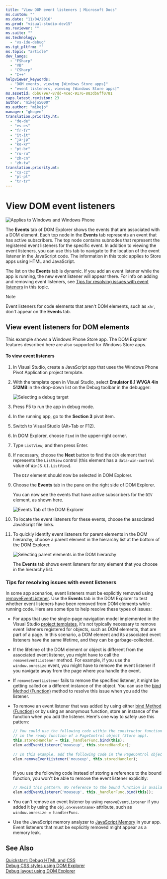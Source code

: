 ```yaml
---
title: "View DOM event listeners | Microsoft Docs"
ms.custom: ""
ms.date: "11/04/2016"
ms.prod: "visual-studio-dev15"
ms.reviewer: ""
ms.suite: ""
ms.technology: 
  - "vs-ide-debug"
ms.tgt_pltfrm: ""
ms.topic: "article"
dev_langs: 
  - "FSharp"
  - "VB"
  - "CSharp"
  - "C++"
helpviewer_keywords: 
  - "DOM events, viewing [Windows Store apps]"
  - "event listeners, viewing [Windows Store apps]"
ms.assetid: d5b679e7-87dd-4cec-9176-883db6ff0781
caps.latest.revision: 23
author: "mikejo5000"
ms.author: "mikejo"
manager: "ghogen"
translation.priority.ht: 
  - "de-de"
  - "es-es"
  - "fr-fr"
  - "it-it"
  - "ja-jp"
  - "ko-kr"
  - "pt-br"
  - "ru-ru"
  - "zh-cn"
  - "zh-tw"
translation.priority.mt: 
  - "cs-cz"
  - "pl-pl"
  - "tr-tr"
---
```

# View DOM event listeners
![Applies to Windows and Windows Phone](../debugger/media/windows_and_phone_content.png "windows_and_phone_content")  
  
 The **Events** tab of DOM Explorer shows the events that are associated with a DOM element. Each top node in the **Events** tab represents an event that has active subscribers. The top node contains subnodes that represent the registered event listeners for the specific event. In addition to viewing the event listeners, you can use this tab to navigate to the location of the event listener in the JavaScript code. The information in this topic applies to Store apps using HTML and JavaScript.  
  
 The list on the **Events** tab is dynamic. If you add an event listener while the app is running, the new event listener will appear there. For info on adding and removing event listeners, see [Tips for resolving issues with event listeners](#Tips) in this topic.  
  
> [!NOTE]
>  Event listeners for code elements that aren't DOM elements, such as `xhr`, don't appear on the **Events** tab.  
  
## View event listeners for DOM elements  
 This example shows a Windows Phone Store app. The DOM Explorer features described here are also supported for Windows Store apps.  
  
#### To view event listeners  
  
1.  In Visual Studio, create a JavaScript app that uses the Windows Phone Pivot Application project template.  
  
2.  With the template open in Visual Studio, select **Emulator 8.1 WVGA 4in 512MB** in the drop-down list on the Debug toolbar in the debugger:  
  
     ![Selecting a debug target](../debugger/media/js_dom_debug_target_emu.png "JS_DOM_Debug_Target_Emu")  
  
3.  Press F5 to run the app in debug mode.  
  
4.  In the running app, go to the **Section 3** pivot item.  
  
5.  Switch to Visual Studio (Alt+Tab or F12).  
  
6.  In DOM Explorer, choose `Find` in the upper-right corner.  
  
7.  Type `ListView`, and then press Enter.  
  
8.  If necessary, choose the **Next** button to find the `DIV` element that represents the `ListView` control (this element has a `data-win-control` value of `WinJS.UI.ListView`).  
  
     The `DIV` element should now be selected in DOM Explorer.  
  
9. Choose the **Events** tab in the pane on the right side of DOM Explorer.  
  
     You can now see the events that have active subscribers for the `DIV` element, as shown here.  
  
     ![Events Tab of the DOM Explorer](../debugger/media/js_dom_events.png "JS_DOM_Events")  
  
10. To locate the event listeners for these events, choose the associated JavaScript file links.  
  
11. To quickly identify event listeners for parent elements in the DOM hierarchy, choose a parent element in the hierarchy list at the bottom of the DOM Explorer.  
  
     ![Selecting parent elements in the DOM hierarchy](../debugger/media/js_dom_breadcrumbs.png "JS_DOM_Breadcrumbs")  
  
     The **Events** tab shows event listeners for any element that you choose in the hierarchy list.  
  
###  <a name="Tips"></a> Tips for resolving issues with event listeners  
 In some app scenarios, event listeners must be explicitly removed using [removeEventListener](http://msdn.microsoft.com/library/ie/ff975250\(v=vs.85\).aspx). Use the **Events** tab in the DOM Explorer to test whether event listeners have been removed from DOM elements while running code. Here are some tips to help resolve these types of issues:  
  
-   For apps that use the single-page navigation model implemented in the Visual Studio [project templates](http://msdn.microsoft.com/library/windows/apps/hh758331.aspx), it's not typically necessary to remove event listeners registered for objects, such as DOM elements, that are part of a page. In this scenario, a DOM element and its associated event listeners have the same lifetime, and they can be garbage-collected.  
  
-   If the lifetime of the DOM element or object is different from the associated event listener, you might have to call the `removeEventListener` method. For example, if you use the `window.onresize` event, you might have to remove the event listener if you navigate away from the page where you handle the event.  
  
-   If `removeEventListener` fails to remove the specified listener, it might be getting called on a different instance of the object. You can use the [bind Method (Function)](../Topic/bind%20Method%20\(Function\)%20\(JavaScript\).md) method to resolve this issue when you add the listener.  
  
-   To remove an event listener that was added by using either [bind Method (Function)](../Topic/bind%20Method%20\(Function\)%20\(JavaScript\).md) or by using an anonymous function, store an instance of the function when you add the listener. Here's one way to safely use this pattern:  
  
    ```javascript  
    // You could use the following code within the constructor function of an object, or  
    // in the ready function of a PageControl object (Store app).  
    this.storedHandler = this._handlerFunc.bind(this);  
    elem.addEventListener('mouseup', this.storedHandler);  
  
    // In this example, add the following code in the PageControl object's unload function.  
    elem.removeEventListener('mouseup', this.storedHandler);  
  
    ```  
  
     If you use the following code instead of storing a reference to the bound function, you won't be able to remove the event listener explicitly:  
  
    ```javascript  
    // Avoid this pattern. No reference to the bound function is available.  
    elem.addEventListener('mouseup', this._handlerFunc.bind(this));  
    ```  
  
-   You can't remove an event listener by using `removeEventListener` if you added it by using the `obj.on<eventname>` attribute, such as `window.onresize = handlerFunc`.  
  
-   Use the JavaScript memory analyzer to [JavaScript Memory](../profiling/javascript-memory.md) in your app. Event listeners that must be explicitly removed might appear as a memory leak.  
  
## See Also  
 [Quickstart: Debug HTML and CSS](../debugger/quickstart-debug-html-and-css.md)   
 [Debug CSS styles using DOM Explorer](../debugger/debug-css-styles-using-dom-explorer.md)   
 [Debug layout using DOM Explorer](../debugger/debug-layout-using-dom-explorer.md)